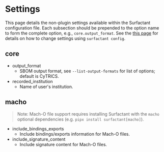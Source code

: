 # Settings

This page details the non-plugin settings available within the Surfactant configuration file.
Each subsection should be prepended to the option name to form the complete option, e.g., `core.output_format`.
See the [this page](configuration_files.md#settings-configuration-file) for details on how to change settings using `surfactant config`.

## core

- output_format
    - SBOM output format, see `--list-output-formats` for list of options; default is CyTRICS.
- recorded_institution
    - Name of user's institution.

## macho

> Note: Mach-O file support requires installing Surfactant with the `macho` optional dependencies (e.g. `pipx install surfactant[macho]`).

- include_bindings_exports
    - Include bindings/exports information for Mach-O files.
- include_signature_content
    - Include signature content for Mach-O files.
